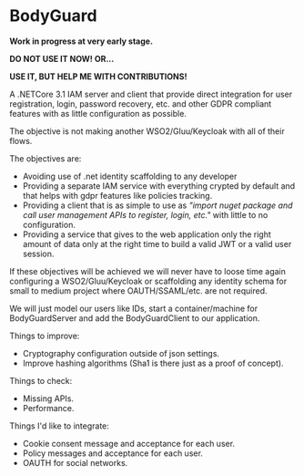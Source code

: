 # BodyGuard 

**Work in progress at very early stage.**

**DO NOT USE IT NOW! OR...**  

**USE IT, BUT HELP ME WITH CONTRIBUTIONS!**

A .NETCore 3.1 IAM server and client that provide direct integration for 
user registration, login, password recovery, etc. and other GDPR compliant 
features with as little configuration as possible.

The objective is not making another WSO2/Gluu/Keycloak with all of their flows.

The objectives are:
* Avoiding use of .net identity scaffolding to any developer
* Providing a separate IAM service with everything crypted by default and that helps 
with gdpr features like policies tracking.
* Providing a client that is as simple to use as *"import nuget package and call
user management APIs to register, login, etc."* with little to no configuration.
* Providing a service that gives to the web application only the right amount of data 
only at the right time to build a valid JWT or a valid user session.

If these objectives will be achieved we will never have to loose time again configuring 
a WSO2/Gluu/Keycloak or scaffolding any identity schema for small to medium project where
OAUTH/SSAML/etc. are not required.

We will just model our users like IDs, start a container/machine for BodyGuardServer and
add the BodyGuardClient to our application.

Things to improve:
* Cryptography configuration outside of json settings.
* Improve hashing algorithms (Sha1 is there just as a proof of concept).

Things to check:
* Missing APIs.
* Performance.

Things I'd like to integrate:
* Cookie consent message and acceptance for each user.
* Policy messages and acceptance for each user.
* OAUTH for social networks.
